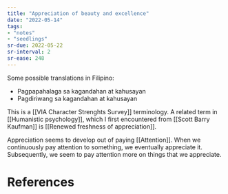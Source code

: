 ```yaml
---
title: "Appreciation of beauty and excellence"
date: "2022-05-14"
tags:
- "notes"
- "seedlings"
sr-due: 2022-05-22
sr-interval: 2
sr-ease: 248
---
```


Some possible translations in Filipino:
- Pagpapahalaga sa kagandahan at kahusayan
- Pagdiriwang sa kagandahan at kahusayan

This is a [[VIA Character Strenghts Survey]] terminology. A related term in [[Humanistic psychology]], which I first encountered from [[Scott Barry Kaufman]] is [[Renewed freshness of appreciation]].

Appreciation seems to develop out of paying [[Attention]]. When we continuously pay attention to something, we eventually appreciate it. Subsequently, we seem to pay attention more on things that we appreciate.

# References
